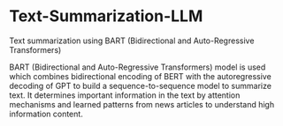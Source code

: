 # Text-Summarization-LLM
Text summarization using BART (Bidirectional and Auto-Regressive Transformers)

BART (Bidirectional and Auto-Regressive Transformers) model is used which combines bidirectional encoding of BERT with the 
autoregressive decoding of GPT to build a sequence-to-sequence model to summarize text. It determines important information in the 
text by attention mechanisms and learned patterns from news articles to understand high information content.
